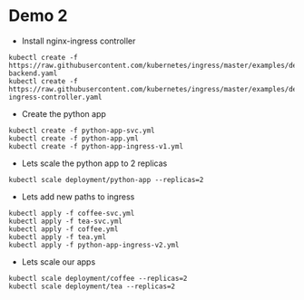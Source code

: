 # Demo 2

* Install nginx-ingress controller

```
kubectl create -f https://raw.githubusercontent.com/kubernetes/ingress/master/examples/deployment/nginx/default-backend.yaml
kubectl create -f https://raw.githubusercontent.com/kubernetes/ingress/master/examples/deployment/nginx/nginx-ingress-controller.yaml
```

* Create the python app

```
kubectl create -f python-app-svc.yml
kubectl create -f python-app.yml
kubectl create -f python-app-ingress-v1.yml
```

* Lets scale the python app to 2 replicas

```
kubectl scale deployment/python-app --replicas=2
```


* Lets add new paths to ingress

```
kubectl apply -f coffee-svc.yml
kubectl apply -f tea-svc.yml
kubectl apply -f coffee.yml
kubectl apply -f tea.yml
kubectl apply -f python-app-ingress-v2.yml
```

* Lets scale our apps

```
kubectl scale deployment/coffee --replicas=2
kubectl scale deployment/tea --replicas=2
```

